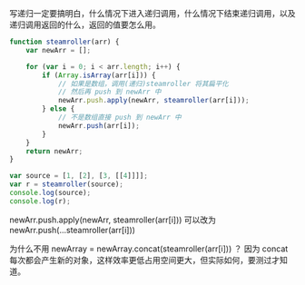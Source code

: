 写递归一定要搞明白，什么情况下进入递归调用，什么情况下结束递归调用，以及递归调用返回的什么，返回的值要怎么用。

```javascript
function steamroller(arr) {
    var newArr = [];

    for (var i = 0; i < arr.length; i++) {
        if (Array.isArray(arr[i])) {
            // 如果是数组，调用(递归)steamroller 将其扁平化
            // 然后再 push 到 newArr 中
            newArr.push.apply(newArr, steamroller(arr[i]));
        } else {
            // 不是数组直接 push 到 newArr 中
            newArr.push(arr[i]);
        }
    }
    return newArr;
}

var source = [1, [2], [3, [[4]]]];
var r = steamroller(source);
console.log(source);
console.log(r);
```
newArr.push.apply(newArr, steamroller(arr[i]))
可以改为
newArr.push(...steamroller(arr[i]))

为什么不用 newArray = newArray.concat(steamroller(arr[i])) ？
因为 concat 每次都会产生新的对象，这样效率更低占用空间更大，但实际如何，要测过才知道。